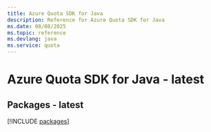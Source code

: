 ```yaml
---
title: Azure Quota SDK for Java
description: Reference for Azure Quota SDK for Java
ms.date: 08/08/2025
ms.topic: reference
ms.devlang: java
ms.service: quota
---
```

# Azure Quota SDK for Java - latest
## Packages - latest
[!INCLUDE [packages](quota-index.md)]